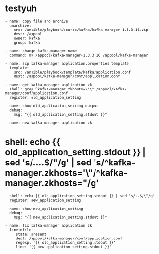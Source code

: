 # testyuh

    - name: copy file and archive
      unarchive:
        src: /ansible/playbook/source/kafka/kafka-manager-1.3.3.16.zip
        dest: /appool
        owner: kafka
        group: kafka

    - name: change kafka-manager name
      command: mv /appool/kafka-manager-1.3.3.16 /appool/kafka-manager

    - name: scp kafka-manager application.properties template
      template:
        src: /ansible/playbook/template/kafka/application.conf
        dest: /appool/kafka-manager/conf/application.conf

    - name: get kafka-manager application zk
      shell: grep ^kafka-manager.zkhosts=\'\" /appool/kafka-manager/conf/application.conf
      register: old_application_setting

    - name: show old_application_setting output
      debug:
        msg: "{{ old_application_setting.stdout }}"

    - name: new kafka-manager application zk
#      shell: echo {{ old_application_setting.stdout }} | sed 's/....$/\"/g' | sed 's/^kafka-manager.zkhosts=\'\\\"/^kafka-manager.zkhosts=\"/g'
      shell: echo {{ old_application_setting.stdout }} | sed 's/..$/\"/g'
      register: new_application_setting

    - name: show new_application_setting
      debug:
        msg: "{{ new_application_setting.stdout }}"

    - name: fix kafka-manager application zk
      lineinfile:
         state: present
         dest: /appool/kafka-manager/conf/application.conf
         regexp: '{{ old_application_setting.stdout }}'
         line: '{{ new_application_setting.stdout }}'
